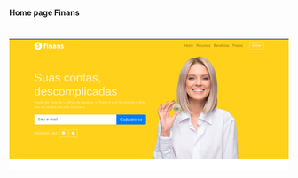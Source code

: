 #### Home page Finans


<h1 align="center" >
  <img alt="home" title="home" src="./assets/home2.png" />
</h1>